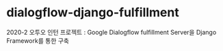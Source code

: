 # dialogflow-django-fulfillment
2020-2 오투오 인턴 프로젝트 : Google Dialogflow fulfillment Server을 Django Framework를 통한 구축
